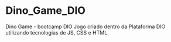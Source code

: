 # Dino_Game_DIO
Dino Game - bootcamp DIO
Jogo criado dentro da Plataforma DIO utilizando tecnologias de JS, CSS e HTML.
